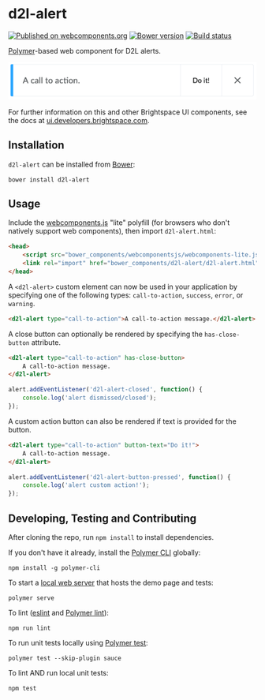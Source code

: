 # d2l-alert
[![Published on webcomponents.org](https://img.shields.io/badge/webcomponents.org-published-blue.svg)](https://www.webcomponents.org/element/BrightspaceUI/alert)
[![Bower version][bower-image]][bower-url]
[![Build status][ci-image]][ci-url]

[Polymer](https://www.polymer-project.org)-based web component for D2L alerts.

![screenshot of text input component](/alert.gif?raw=true)

For further information on this and other Brightspace UI components, see the docs at [ui.developers.brightspace.com](http://ui.developers.brightspace.com/).

## Installation

`d2l-alert` can be installed from [Bower][bower-url]:

```shell
bower install d2l-alert
```

## Usage

Include the [webcomponents.js](http://webcomponents.org/polyfills/) "lite" polyfill (for browsers who don't natively support web components), then import `d2l-alert.html`:

```html
<head>
	<script src="bower_components/webcomponentsjs/webcomponents-lite.js"></script>
	<link rel="import" href="bower_components/d2l-alert/d2l-alert.html">
</head>
```

A `<d2l-alert>` custom element can now be used in your application by specifying one of the following types: `call-to-action`, `success`, `error`, or `warning`.

```html
<d2l-alert type="call-to-action">A call-to-action message.</d2l-alert>
```

A close button can optionally be rendered by specifying the `has-close-button` attribute.

```html
<d2l-alert type="call-to-action" has-close-button>
	A call-to-action message.
</d2l-alert>
```

```javascript
alert.addEventListener('d2l-alert-closed', function() {
	console.log('alert dismissed/closed');
});
```

A custom action button can also be rendered if text is provided for the button.

```html
<d2l-alert type="call-to-action" button-text="Do it!">
	A call-to-action message.
</d2l-alert>
```

```javascript
alert.addEventListener('d2l-alert-button-pressed', function() {
	console.log('alert custom action!');
});
```

## Developing, Testing and Contributing

After cloning the repo, run `npm install` to install dependencies.

If you don't have it already, install the [Polymer CLI](https://www.polymer-project.org/2.0/docs/tools/polymer-cli) globally:

```shell
npm install -g polymer-cli
```

To start a [local web server](https://www.polymer-project.org/2.0/docs/tools/polymer-cli-commands#serve) that hosts the demo page and tests:

```shell
polymer serve
```

To lint ([eslint](http://eslint.org/) and [Polymer lint](https://www.polymer-project.org/2.0/docs/tools/polymer-cli-commands#lint)):

```shell
npm run lint
```

To run unit tests locally using [Polymer test](https://www.polymer-project.org/2.0/docs/tools/polymer-cli-commands#tests):

```shell
polymer test --skip-plugin sauce
```

To lint AND run local unit tests:

```shell
npm test
```

[bower-url]: http://bower.io/search/?q=d2l-alert
[bower-image]: https://badge.fury.io/bo/d2l-alert.svg
[ci-url]: https://travis-ci.org/BrightspaceUI/alert
[ci-image]: https://travis-ci.org/BrightspaceUI/alert.svg?branch=master

